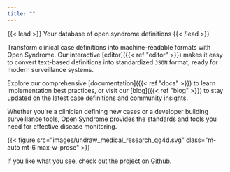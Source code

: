 ```yaml
---
title: ""
---
```


{{< lead >}}
Your database of open syndrome definitions
{{< /lead >}}

Transform clinical case definitions into machine-readable formats with Open Syndrome.
Our interactive [editor]({{< ref "editor" >}}) makes it easy to convert text-based definitions into standardized `JSON` format, ready for modern surveillance systems.

Explore our comprehensive [documentation]({{< ref "docs" >}}) to learn implementation best practices, or visit our [blog]({{< ref "blog" >}}) to stay updated on the latest case definitions and community insights.

Whether you're a clinician defining new cases or a developer building surveillance tools, Open Syndrome provides the standards and tools you need for effective disease monitoring.

{{< figure src="images/undraw_medical_research_qg4d.svg" class="m-auto mt-6 max-w-prose" >}}

If you like what you see, check out the project on [Github](https://github.com/OpenSyndrome/).
